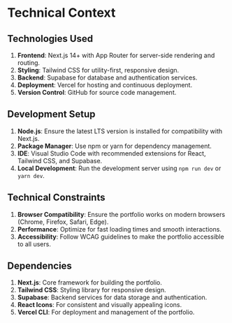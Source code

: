 # Technical Context

## Technologies Used

1. **Frontend**: Next.js 14+ with App Router for server-side rendering and routing.
2. **Styling**: Tailwind CSS for utility-first, responsive design.
3. **Backend**: Supabase for database and authentication services.
4. **Deployment**: Vercel for hosting and continuous deployment.
5. **Version Control**: GitHub for source code management.

## Development Setup

1. **Node.js**: Ensure the latest LTS version is installed for compatibility with Next.js.
2. **Package Manager**: Use npm or yarn for dependency management.
3. **IDE**: Visual Studio Code with recommended extensions for React, Tailwind CSS, and Supabase.
4. **Local Development**: Run the development server using `npm run dev` or `yarn dev`.

## Technical Constraints

1. **Browser Compatibility**: Ensure the portfolio works on modern browsers (Chrome, Firefox, Safari, Edge).
2. **Performance**: Optimize for fast loading times and smooth interactions.
3. **Accessibility**: Follow WCAG guidelines to make the portfolio accessible to all users.

## Dependencies

1. **Next.js**: Core framework for building the portfolio.
2. **Tailwind CSS**: Styling library for responsive design.
3. **Supabase**: Backend services for data storage and authentication.
4. **React Icons**: For consistent and visually appealing icons.
5. **Vercel CLI**: For deployment and management of the portfolio.
